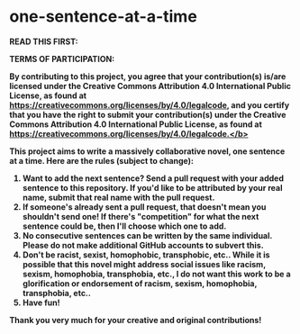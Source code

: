 one-sentence-at-a-time
======================
<b>READ THIS FIRST:</b>

<b>TERMS OF PARTICIPATION:</b>

<b>By contributing to this project, you agree that your contribution(s) is/are licensed under the Creative Commons Attribution 4.0 International Public License, as found at https://creativecommons.org/licenses/by/4.0/legalcode, and you certify that you have the right to submit your contribution(s) under the Creative Commons Attribution 4.0 International Public License, as found at https://creativecommons.org/licenses/by/4.0/legalcode.</b>

This project aims to write a massively collaborative novel, one sentence at a time. Here are the <b>rules<b> (subject to change):

1. Want to add the next sentence? Send a pull request with your added sentence to this repository. If you'd like to be attributed by your real name, submit that real name with the pull request.
2. If someone's already sent a pull request, that doesn't mean you shouldn't send one! If there's "competition" for what the next sentence could be, then I'll choose which one to add.
3. No consecutive sentences can be written by the same individual. Please do not make additional GitHub accounts to subvert this.
4. Don't be racist, sexist, homophobic, transphobic, etc.. While it is possible that this novel might address social issues like racism, sexism, homophobia, transphobia, etc., I do not want this work to be a glorification or endorsement of racism, sexism, homophobia, transphobia, etc..
5. Have fun!

Thank you very much for your creative and original contributions!
